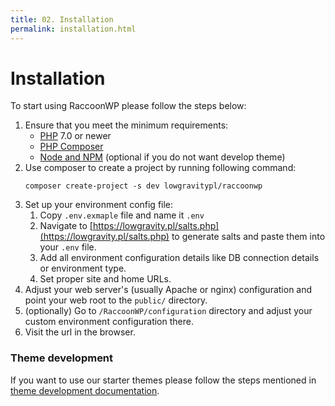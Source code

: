 ```yaml
---
title: 02. Installation
permalink: installation.html
---
```


# Installation
To start using RaccoonWP please follow the steps below:
  1. Ensure that you meet the minimum requirements:
      - [PHP](https://secure.php.net/) 7.0 or newer
      - [PHP Composer](https://getcomposer.org/)
      - [Node and NPM](https://nodejs.org/) (optional if you do not want develop theme)
  1. Use composer to create a project by running following command:
      ```
      composer create-project -s dev lowgravitypl/raccoonwp
      ```
  1. Set up your environment config file:
      1. Copy `.env.exmaple` file and name it `.env`
      1. Navigate to [https://lowgravity.pl/salts.php](https://lowgravity.pl/salts.php) to generate salts 
      and paste them into your `.env` file.
      1. Add all environment configuration details like DB connection details or environment type.
      1. Set proper site and home URLs.
  1. Adjust your web server's (usually Apache or nginx) configuration 
  and point your web root to the `public/` directory. 
  1. (optionally) Go to `/RaccoonWP/configuration` directory and adjust your custom environment configuration there.
  1. Visit the url in the browser.
  
### Theme development
If you want to use our starter themes please follow the steps mentioned in [theme development documentation](/theme-development).